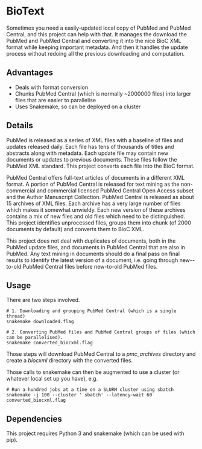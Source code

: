 # BioText

Sometimes you need a easily-updated local copy of PubMed and PubMed Central, and this project can help with that. It manages the download the PubMed and PubMed Central and converting it into the nice BioC XML format while keeping important metadata. And then it handles the update process without redoing all the previous downloading and computation.

## Advantages
- Deals with format conversion
- Chunks PubMed Central (which is normally ~2000000 files) into larger files that are easier to parallelise
- Uses Snakemake, so can be deployed on a cluster

## Details

PubMed is released as a series of XML files with a baseline of files and updates released daily. Each file has tens of thousands of titles and abstracts along with metadata. Each update file may contain new documents or updates to previous documents. These files follow the PubMed XML standard. This project converts each file into the BioC format.

PubMed Central offers full-text articles of documents in a different XML format. A portion of PubMed Central is released for text mining as the non-commercial and commercial licensed PubMed Central Open Access subset and the Author Manuscript Collection. PubMed Central is released as about 15 archives of XML files. Each archive has a very large number of files which makes it somewhat unwieldy. Each new version of these archives contains a mix of new files and old files which need to be distinguished. This project identifies unprocessed files, groups them into chunk (of 2000 documents by default) and converts them to BioC XML.

This project does not deal with duplicates of documents, both in the PubMed update files, and documents in PubMed Central that are also in PubMed. Any text mining in documents should do a final pass on final results to identify the latest version of a document, i.e. going through new--to-old PubMed Central files before new-to-old PubMed files.

## Usage

There are two steps involved.

```
# 1. Downloading and grouping PubMed Central (which is a single thread)
snakemake downloaded.flag

# 2. Converting PubMed files and PubMed Central groups of files (which can be parallelised).
snakemake converted_biocxml.flag
```

Those steps will download PubMed Central to a *pmc_archives* directory and create a *biocxml* directory with the converted files.

Those calls to snakemake can then be augmented to use a cluster (or whatever local set up you have), e.g.
```
# Run a hundred jobs at a time on a SLURM cluster using sbatch
snakemake -j 100 --cluster ' sbatch' --latency-wait 60 converted_biocxml.flag
```

## Dependencies

This project requires Python 3 and snakemake (which can be used with pip).
